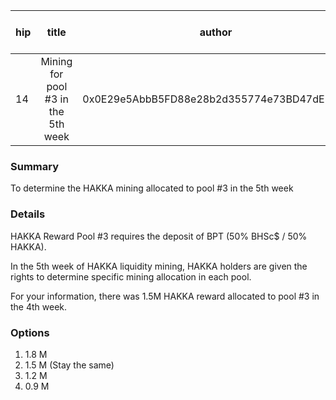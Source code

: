 | hip | title | author | created | duration | Snapshot Block Number |
|----------|:----------:|:----------:|:----------:|:----------:|:----------:|
| 14 | Mining for pool #3 in the 5th week | 0x0E29e5AbbB5FD88e28b2d355774e73BD47dE3bcd | 2020-09-29 12:30 | 1 | 10957338 |


### Summary
To determine the HAKKA mining allocated to pool #3 in the 5th week

### Details

HAKKA Reward Pool #3 requires the deposit of BPT (50% BHSc$ / 50% HAKKA).

In the 5th week of HAKKA liquidity mining, HAKKA holders are given the rights to determine specific mining allocation in each pool.

For your information, there was 1.5M HAKKA reward allocated to pool #3 in the 4th week.

### Options
1. 1.8 M
2. 1.5 M (Stay the same)
3. 1.2 M
4. 0.9 M
